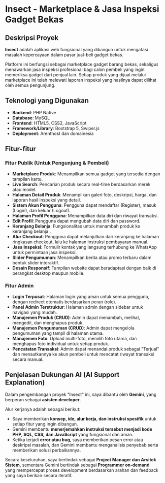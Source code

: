 # Insect - Marketplace & Jasa Inspeksi Gadget Bekas

## Deskripsi Proyek

**Insect** adalah aplikasi web fungsional yang dibangun untuk mengatasi masalah kepercayaan dalam pasar jual-beli gadget bekas.

Platform ini berfungsi sebagai marketplace gadget barang bekas, sekaligus menawarkan jasa inspeksi profesional bagi calon pembeli yang ingin memeriksa gadget dari penjual lain. Setiap produk yang dijual melalui marketplace ini telah melewati laporan inspeksi yang hasilnya dapat dilihat oleh semua pengunjung.

## Teknologi yang Digunakan

* **Backend**: PHP Native 
* **Database**: MySQL 
* **Frontend**: HTML5, CSS3, JavaScript 
* **Framework/Library**: Bootstrap 5, Swiper.js
* **Deployment**: Arenthost dan domainesia 

## Fitur-fitur

### Fitur Publik (Untuk Pengunjung & Pembeli)
* **Marketplace Produk**: Menampilkan semua gadget yang tersedia dengan tampilan kartu.
* **Live Search**: Pencarian produk secara real-time berdasarkan merek atau model.
* **Halaman Detail Produk**: Menampilkan galeri foto, deskripsi, harga, dan laporan hasil inspeksi yang detail.
* **Sistem Akun Pengguna**: Pengguna dapat mendaftar (Register), masuk (Login), dan keluar (Logout).
* **Halaman Profil Pengguna**: Menampilkan data diri dan riwayat transaksi.
* **Edit Profil**: Pengguna dapat mengubah data diri dan password.
* **Keranjang Belanja**: Fungsionalitas untuk menambah produk ke keranjang belanja .
* **Alur Checkout**: Pengguna dapat melanjutkan dari keranjang ke halaman ringkasan checkout, lalu ke halaman instruksi pembayaran manual.
* **Jasa Inspeksi**: Formulir kontak yang langsung terhubung ke WhatsApp untuk permintaan jasa inspeksi.
* **Slider Pengumuman**: Menampilkan berita atau promo terbaru dalam bentuk slider interaktif.
* **Desain Responsif**: Tampilan website dapat beradaptasi dengan baik di perangkat desktop maupun mobile.

### Fitur Admin
* **Login Terpusat**: Halaman login yang aman untuk semua pengguna, dengan redirect otomatis berdasarkan peran (role).
* **Panel Admin Terstruktur**: Halaman admin dengan sidebar untuk navigasi yang mudah.
* **Manajemen Produk (CRUD)**: Admin dapat menambah, melihat, mengedit, dan menghapus produk.
* **Manajemen Pengumuman (CRUD)**: Admin dapat mengelola pengumuman yang tampil di halaman utama.
* **Manajemen Foto**: Upload multi-foto, memilih foto utama, dan menghapus foto individual untuk setiap produk.
* **Pencatatan Transaksi**: Admin dapat menandai produk sebagai "Terjual" dan menautkannya ke akun pembeli untuk mencatat riwayat transaksi secara manual.


## Penjelasan Dukungan AI (AI Support Explanation)

Dalam pengembangan proyek "Insect" ini, saya dibantu oleh  **Gemini**, yang berperan sebagai **asisten developer**.

Alur kerjanya adalah sebagai berikut:
* Saya memberikan **konsep, ide, alur kerja, dan instruksi spesifik** untuk setiap fitur yang ingin dibangun.
* Gemini membantu **menerjemahkan instruksi tersebut menjadi kode PHP, SQL, CSS, dan JavaScript** yang fungsional dan aman.
* Ketika terjadi **error atau bug**, saya memberikan pesan error atau deskripsi masalah, dan Gemini membantu menganalisis penyebab serta memberikan solusi perbaikannya.

Secara keseluruhan, saya bertindak sebagai **Project Manager dan Arsitek Sistem**, sementara Gemini bertindak sebagai **Programmer on-demand** yang mempercepat proses development berdasarkan arahan dan feedback yang saya berikan secara iteratif.

